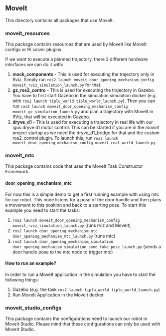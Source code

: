 ## MoveIt

This directory contains all packages that use MoveIt.

### moveit_resources

This package contains resources that are used by MoveIt like MoveIt configs or IK solver plugins.

If we want to execute a planned trajectory, there 3 different hardware interfaces we can do it with:

1. **mock_components** - This is used for executing the trajectory only in Rviz. Simply run `ros2 launch moveit_door_opening_mechanism_config moveit_rviz_simulation_launch.py` for that.
2. **gz_ros2_contro** - This is used for executing the trajectory in Gazebo. You have to first start Gazebo in the simulation
simulation docker (e.g. with `ros2 launch tiplu_world tiplu_world_launch.py`). Then you can run `ros2 launch moveit_door_opening_mechanism_config moveit_gz_simulation_launch.py` and plan a trajectory with MoveIt in
RViz, that will be executed in Gazebo.
1. **dryve_d1** - This is used for executing a trajectory in real life with our igus dryve d1 motor control. This can
be started if you are in the *moveit* project startup as we need the dryve_d1_bridge for that and the custom ros2_control
plugin. To launch this, run `ros2 launch moveit_door_opening_mechanism_config moveit_real_world_launch.py`


### moveit_mtc

This package contains code that uses the MoveIt Task Constructor Framework.

#### door_opening_mechanism_mtc

For now this is a simple demo to get a first running example with using mtc for our robot. This node listens for a 
pose of the door handle and then plans a movement to this position and back to a starting pose. To start this example
you need to start the tasks:
1. `ros2 launch moveit_door_opening_mechanism_config moveit_rviz_simulation_launch.py` (runs rviz and MoveIt)
2. `ros2 launch door_opening_mechanism_mtc door_opening_mechanism_mtc_launch.py` (runs mtc)
3. `ros2 launch door_opening_mechanism_simulation door_opening_mechanism_simulation_send_fake_pose_launch.py` (sends a door handle pose to the mtc node to trigger mtc)

#### How to run an example?

In order to run a MoveIt application in the simulation you have to start the following things:
1. Gazebo (e.g. the task `ros2 launch tiplu_world tiplu_world_launch.py`)
2. Run MoveIt Application in the MoveIt docker

### moveit_studio_configs

This package contains the configurations need to launch our robot in MoveIt Studio. Please mind that these configurations can only be used with MoveIt Studio.